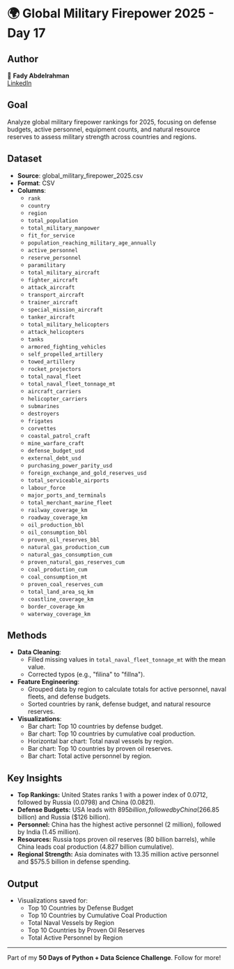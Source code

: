 # 🌍 Global Military Firepower 2025 - Day 17  

## Author  
👤 **Fady Abdelrahman**  
[LinkedIn](https://www.linkedin.com/in/fady-abdelrahman-a649a12b6/)  

## Goal  
Analyze global military firepower rankings for 2025, focusing on defense budgets, active personnel, equipment counts, and natural resource reserves to assess military strength across countries and regions.  

## Dataset  
- **Source**: global_military_firepower_2025.csv  
- **Format**: CSV  
- **Columns**:  
  - `rank`  
  - `country`  
  - `region`  
  - `total_population`  
  - `total_military_manpower`  
  - `fit_for_service`  
  - `population_reaching_military_age_annually`  
  - `active_personnel`  
  - `reserve_personnel`  
  - `paramilitary`  
  - `total_military_aircraft`  
  - `fighter_aircraft`  
  - `attack_aircraft`  
  - `transport_aircraft`  
  - `trainer_aircraft`  
  - `special_mission_aircraft`  
  - `tanker_aircraft`  
  - `total_military_helicopters`  
  - `attack_helicopters`  
  - `tanks`  
  - `armored_fighting_vehicles`  
  - `self_propelled_artillery`  
  - `towed_artillery`  
  - `rocket_projectors`  
  - `total_naval_fleet`  
  - `total_naval_fleet_tonnage_mt`  
  - `aircraft_carriers`  
  - `helicopter_carriers`  
  - `submarines`  
  - `destroyers`  
  - `frigates`  
  - `corvettes`  
  - `coastal_patrol_craft`  
  - `mine_warfare_craft`  
  - `defense_budget_usd`  
  - `external_debt_usd`  
  - `purchasing_power_parity_usd`  
  - `foreign_exchange_and_gold_reserves_usd`  
  - `total_serviceable_airports`  
  - `labour_force`  
  - `major_ports_and_terminals`  
  - `total_merchant_marine_fleet`  
  - `railway_coverage_km`  
  - `roadway_coverage_km`  
  - `oil_production_bbl`  
  - `oil_consumption_bbl`  
  - `proven_oil_reserves_bbl`  
  - `natural_gas_production_cum`  
  - `natural_gas_consumption_cum`  
  - `proven_natural_gas_reserves_cum`  
  - `coal_production_cum`  
  - `coal_consumption_mt`  
  - `proven_coal_reserves_cum`  
  - `total_land_area_sq_km`  
  - `coastline_coverage_km`  
  - `border_coverage_km`  
  - `waterway_coverage_km`  

## Methods  
- **Data Cleaning**:  
  - Filled missing values in `total_naval_fleet_tonnage_mt` with the mean value.  
  - Corrected typos (e.g., "filina" to "fillna").  
- **Feature Engineering**:  
  - Grouped data by region to calculate totals for active personnel, naval fleets, and defense budgets.  
  - Sorted countries by rank, defense budget, and natural resource reserves.  
- **Visualizations**:  
  - Bar chart: Top 10 countries by defense budget.  
  - Bar chart: Top 10 countries by cumulative coal production.  
  - Horizontal bar chart: Total naval vessels by region.  
  - Bar chart: Top 10 countries by proven oil reserves.  
  - Bar chart: Total active personnel by region.  

## Key Insights  
- **Top Rankings:** United States ranks 1 with a power index of 0.0712, followed by Russia (0.0798) and China (0.0821).  
- **Defense Budgets:** USA leads with $895 billion, followed by China ($266.85 billion) and Russia ($126 billion).  
- **Personnel:** China has the highest active personnel (2 million), followed by India (1.45 million).  
- **Resources:** Russia tops proven oil reserves (80 billion barrels), while China leads coal production (4.827 billion cumulative).  
- **Regional Strength:** Asia dominates with 13.35 million active personnel and $575.5 billion in defense spending.  

## Output  
- Visualizations saved for:  
  - Top 10 Countries by Defense Budget  
  - Top 10 Countries by Cumulative Coal Production  
  - Total Naval Vessels by Region  
  - Top 10 Countries by Proven Oil Reserves  
  - Total Active Personnel by Region  
---  
Part of my **50 Days of Python + Data Science Challenge**. Follow for more!